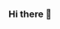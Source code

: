 ### Hi there 👋

<!--
**MOBILETECHSA/MOBILETECHSA** is a ✨ _special_ ✨ repository because its `README.md` (this file) appears on your GitHub profile.

Here are some ideas to get you started:

- 🔭 I’m currently working on ... Building my Network in Health Data Management, Open source coding Projects.
- 🌱 I’m currently learning ...sql forms in EHR and Web development 
- 👯 I’m looking to collaborate on ... Web3 Dev.
- 🤔 I’m looking for help with ... setting up Demo store fronts for E.commerce 
- 💬 Ask me about ...
- 📫 How to reach me: ... see my LinkTree 🔗
- 😄 Pronouns: ...she / Her
- ⚡ Fun fact: ... Experience in Health Informatics, Virtual assistant, Small Business start up 2022
-->
